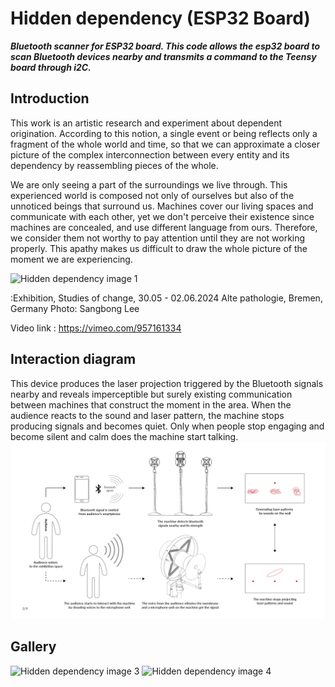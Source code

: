 # Hidden dependency (ESP32 Board)

**_Bluetooth scanner for ESP32 board. This code allows the esp32 board to scan Bluetooth devices nearby and transmits a command to the Teensy board through i2C._**

## Introduction

This work is an artistic research and experiment about dependent origination. According to this notion, a single event or being reflects only a fragment of the whole world and time, so that we can approximate a closer picture of the complex interconnection between every entity and its dependency by reassembling pieces of the whole.

We are only seeing a part of the surroundings we live through. This experienced world is composed not only of ourselves but also of the unnoticed beings that surround us. Machines cover our living spaces and communicate with each other, yet we don't perceive their existence since machines are concealed, and use different language from ours. Therefore, we consider them not worthy to pay attention until they are not working properly. This apathy makes us difficult to draw the whole picture of the moment we are experiencing.

![Hidden dependency image 1](https://github.com/sangbongyi/Hidden-dependency_Teensy4.0/blob/bdb2c83e4cc6f38d191d2d059ad9f9abcb4df117/assets/images/image_1.png)

:Exhibition, Studies of change, 30.05 - 02.06.2024 Alte pathologie, Bremen, Germany Photo: Sangbong Lee

Video link : https://vimeo.com/957161334

## Interaction diagram
This device produces the laser projection triggered by the Bluetooth signals nearby and reveals imperceptible but surely existing communication between machines that construct the moment in the area. When the audience reacts to the sound and laser pattern, the machine stops producing signals and becomes quiet. Only when people stop engaging and become silent and calm does the machine start talking.
![Hidden dependency image 2](https://github.com/sangbongyi/Hidden-dependency_Teensy4.0/blob/bdb2c83e4cc6f38d191d2d059ad9f9abcb4df117/assets/images/diagram.png)

## Gallery
![Hidden dependency image 3](https://github.com/sangbongyi/Hidden-dependency_Teensy4.0/blob/bdb2c83e4cc6f38d191d2d059ad9f9abcb4df117/assets/images/image_2.png)
![Hidden dependency image 4](https://github.com/sangbongyi/Hidden-dependency_Teensy4.0/blob/bdb2c83e4cc6f38d191d2d059ad9f9abcb4df117/assets/images/image_3.png)
